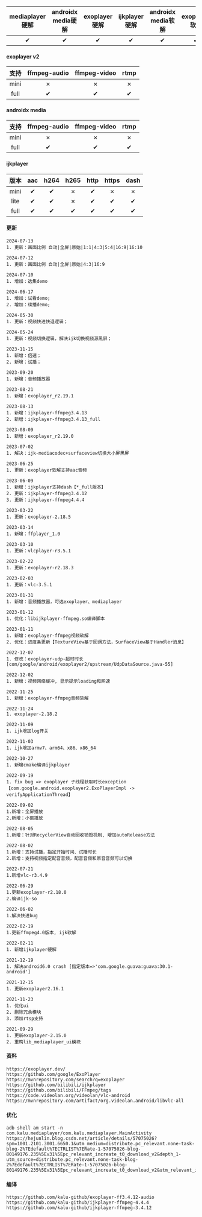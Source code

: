 | mediaplayer硬解 | androidx media硬解 | exoplayer硬解 | ijkplayer硬解 | androidx media软解 | exoplayer软解 | ijkplayer软解 | vlcplayer软解 | ffplayer软解 |
|:-------------:|:----------------:|:-----------:|:-----------:|:----------------:|:-----------:|:-----------:|:-----------:|:----------:|
|   &#10004;    |     &#10004;     |  &#10004;   |  &#10004;   |     &#10004;     |  &#10004;   |  &#10004;   |  &#10004;   |  &#10004;  |

#### exoplayer v2

|  支持  | ffmpeg-audio | ffmpeg-video |   rtmp   |
|:----:|:------------:|:------------:|:--------:|
| mini |   &#10007;   |   &#10007;   | &#10007; |
| full |   &#10004;   |   &#10004;   | &#10004; |

#### androidx media

|  支持  | ffmpeg-audio | ffmpeg-video |   rtmp   |
|:----:|:------------:|:------------:|:--------:|
| mini |   &#10007;   |   &#10007;   | &#10007; |
| full |   &#10004;   |   &#10004;   | &#10004; |

#### ijkplayer

|  版本  |   aac    |   h264   |   h265   |   http   |  https   |   dash   |
|:----:|:--------:|:--------:|:--------:|:--------:|:--------:|:--------:|
| mini | &#10004; | &#10004; | &#10007; | &#10004; | &#10007; | &#10007; |
| lite | &#10004; | &#10004; | &#10007; | &#10004; | &#10004; | &#10004; |
| full | &#10004; | &#10004; | &#10004; | &#10004; | &#10004; | &#10004; |

#### 更新

```
2024-07-13
1. 更新：画面比例 自动|全屏|原始|1:1|4:3|5:4|16:9|16:10
```

```
2024-07-12
1. 更新：画面比例 自动|全屏|原始|4:3|16:9
```

```
2024-07-10
1. 增加：选集demo
```

```
2024-06-17
1. 增加：试看demo;
2. 增加：续播demo;
```

```
2024-05-30
1. 更新：视频快进快退逻辑；
```

```
2024-05-24
1. 更新：视频切换逻辑，解决ijk切换视频源黑屏；
```

```
2023-11-15
1. 新增：倍速；
2. 新增：试播；
```

```
2023-09-20
1. 新增：音频播放器
```

```
2023-08-21
1. 新增：exoplayer_r2.19.1
```

```
2023-08-13
1. 新增：ijkplayer-ffmpeg3.4.13
2. 新增：ijkplayer-ffmpeg3.4.13_full
```

```
2023-08-09
1. 新增：exoplayer_r2.19.0
```

```
2023-07-02
1. 解决：ijk-mediacodec+surfaceview切换大小屏黑屏
```

```
2023-06-25
1. 更新：exoplayer软解支持aac音频
```

```
2023-06-09
1. 新增：ijkplayer支持dash【*_full版本】
2. 更新：ijkplayer-ffmpeg3.4.12
3. 更新：ijkplayer-ffmpeg4.4.4
```

```
2023-03-22
1. 更新：exoplayer-2.18.5
```

```
2023-03-14
1. 新增：ffplayer_1.0
```

```
2023-03-10
1. 更新：vlcplayer-r3.5.1
```

```
2023-02-22
1. 更新：exoplayer-r2.18.3
```

```
2023-02-03
1. 更新：vlc-3.5.1
```

```
2023-01-31
1. 新增：音频播放器，可选exoplayer、mediaplayer
```

```
2023-01-12
1. 优化：libijkplayer-ffmpeg.so编译脚本
```

```
2023-01-11
1. 新增：exoplayer-ffmpeg视频软解
2. 优化：进度条更新【TextureView基于回调方法，SurfaceView基于Handler消息】
```

```
2022-12-07
1. 修改：exoplayer-udp-超时时长[com/google/android/exoplayer2/upstream/UdpDataSource.java-55]
```

```
2022-12-02
1. 新增：视频网络缓冲, 显示提示loading和网速
```

```
2022-11-25
1. 新增：exoplayer-ffmpeg音频软解
```

```
2022-11-24
1. exoplayer-2.18.2
```

```
2022-11-09
1. ijk增加log开关
```

```
2022-11-03
1. ijk增加armv7、arm64、x86、x86_64
```

```
2022-10-27
1. 新增cmake编译ijkplayer
```

```
2022-09-19
1. fix bug => exoplayer 子线程获取时长exception【com.google.android.exoplayer2.ExoPlayerImpl -> verifyApplicationThread】
```

```
2022-09-02
1.新增：全屏播放
2.新增：小窗播放
```

```
2022-08-05
1.新增：针对RecyclerView自动回收销毁机制, 增加autoRelease方法
```

```
2022-08-02
1.新增：支持试播，指定开始时间、试播时长
2.新增：支持视频指定配音音频，配音音频和原音音频可以切换
```

```
2022-07-21
1.新增vlc-r3.4.9
```

```
2022-06-29
1.更新exoplayer-r2.18.0
2.编译ijk-so
```

```
2022-06-02
1.解决快进bug
```

```
2022-02-19
1.更新ffmpeg4.0版本, ijk软解
```

```
2022-02-11
1. 新增ijkplayer硬解
```

```
2021-12-19
1. 解决android6.0 crash [指定版本=>'com.google.guava:guava:30.1-android']
```

```
2021-12-15
1. 更新exoplayer2.16.1
```

```
2021-11-23
1. 优化ui
2. 删除冗余模块
3. 添加rtsp支持
```

```
2021-09-29
1. 更新exoplayer-2.15.0
2. 重构lib_mediaplayer_ui模块
```

#### 资料

```
https://exoplayer.dev/
https://github.com/google/ExoPlayer
https://mvnrepository.com/search?q=exoplayer
https://github.com/bilibili/ijkplayer
https://github.com/bilibili/FFmpeg/tags
https://code.videolan.org/videolan/vlc-android
https://mvnrepository.com/artifact/org.videolan.android/libvlc-all
```

#### 优化

```
adb shell am start -n com.kalu.mediaplayer/com.kalu.mediaplayer.MainActivity
https://hejunlin.blog.csdn.net/article/details/57075026?spm=1001.2101.3001.6650.1&utm_medium=distribute.pc_relevant.none-task-blog-2%7Edefault%7ECTRLIST%7ERate-1-57075026-blog-80149176.235%5Ev31%5Epc_relevant_increate_t0_download_v2&depth_1-utm_source=distribute.pc_relevant.none-task-blog-2%7Edefault%7ECTRLIST%7ERate-1-57075026-blog-80149176.235%5Ev31%5Epc_relevant_increate_t0_download_v2&utm_relevant_index=2
```

#### 编译

```
https://github.com/kalu-github/exoplayer-ff3.4.12-audio
https://github.com/kalu-github/ijkplayer-ffmpeg-4.4.4
https://github.com/kalu-github/ijkplayer-ffmpeg-3.4.12
```
